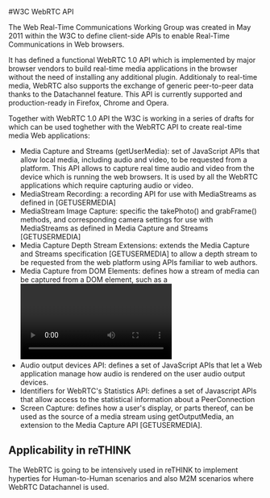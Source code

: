 #W3C WebRTC API

The Web Real-Time Communications Working Group was created in May 2011 within the W3C to define client-side APIs to enable Real-Time Communications in Web browsers. 

It has defined a functional WebRTC 1.0 API which is implemented by major browser vendors to build real-time media applications in the browser without the need of installing any additional plugin. Additionaly to real-time media, WebRTC also supports the exchange of generic peer-to-peer data thanks to the Datachannel feature. This API is currently supported and production-ready in Firefox, Chrome and Opera.  

Together with WebRTC 1.0 API the W3C is working in a series of drafts for which can be used toghether with the WebRTC API to create real-time media Web applications:

* Media Capture and Streams (getUserMedia): set of JavaScript APIs that allow local media, including audio and video, to be requested from a platform. This API allows to capture real time audio and video from the device which is running the web browsers. It is used by all the WebRTC applications which require capturing audio or video.
* MediaStream Recording: a recording API for use with MediaStreams as defined in [GETUSERMEDIA]
* MediaStream Image Capture: specific the takePhoto() and grabFrame() methods, and corresponding camera settings for use with MediaStreams as defined in Media Capture and Streams [GETUSERMEDIA]
* Media Capture Depth Stream Extensions: extends the Media Capture and Streams specification [GETUSERMEDIA] to allow a depth stream to be requested from the web platform using APIs familiar to web authors.
* Media Capture from DOM Elements: defines how a stream of media can be captured from a DOM element, such as a <video>, <audio>, or <canvas> element, in the form of a MediaStream [GETUSERMEDIA].
* Audio output devices API: defines a set of JavaScript APIs that let a Web application manage how audio is rendered on the user audio output devices.
* Identifiers for WebRTC's Statistics API: defines a set of Javascript APIs that allow access to the statistical information about a PeerConnection
* Screen Capture:  defines how a user's display, or parts thereof, can be used as the source of a media stream using getOutputMedia, an extension to the Media Capture API [GETUSERMEDIA].


## Applicability in reTHINK
The WebRTC is going to be intensively used in reTHINK to implement hyperties for Human-to-Human scenarios and also M2M scenarios where WebRTC Datachannel is used.  
